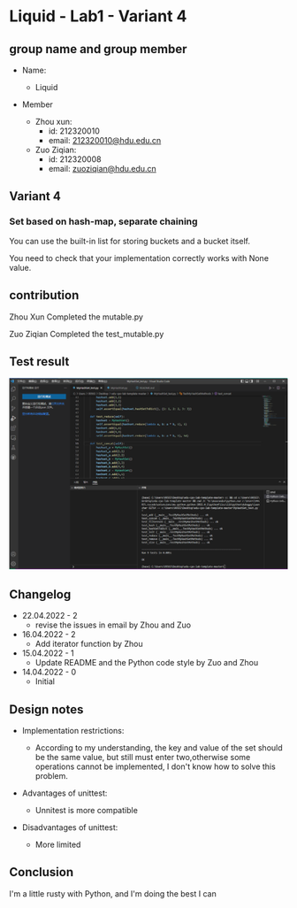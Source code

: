 # Liquid - Lab1 - Variant 4

## group name and group member

- Name:
  - Liquid

- Member
  - Zhou xun:
    - id: 212320010
    - email: 212320010@hdu.edu.cn
  - Zuo Ziqian:
    - id: 212320008
    - email: zuoziqian@hdu.edu.cn

## Variant 4

### Set based on hash-map, separate chaining

You can use the built-in list for storing buckets and a bucket itself.

You need to check that your implementation correctly works with None value.

## contribution

Zhou Xun Completed the mutable.py

Zuo Ziqian Completed the test_mutable.py

## Test result

![Image](https://github.com/Zetazzq/edu-cpo-lab1-template/blob/main/MyHashSet_test.png)

## Changelog

- 22.04.2022 - 2
  - revise the issues in email by Zhou and Zuo
- 16.04.2022 - 2
  - Add iterator function by Zhou
- 15.04.2022 - 1
  - Update README and the Python code style by Zuo and Zhou
- 14.04.2022 - 0
  - Initial

## Design notes

- Implementation restrictions:
  - According to my understanding, the key and value of the set should
    be the same value, but still must enter two,otherwise some
    operations cannot be implemented, I don't know how to
    solve this problem.

- Advantages of unittest:
  - Unnitest is more compatible

- Disadvantages of unittest:
  - More limited

## Conclusion

I'm a little rusty with Python, and I'm doing the best I can
